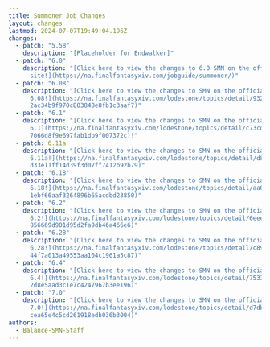 ```yaml
---
title: Summoner Job Changes
layout: changes
lastmod: 2024-07-07T19:49:04.196Z
changes:
  - patch: "5.58"
    description: "[Placeholder for Endwalker]"
  - patch: "6.0"
    description: "[Click here to view the changes to 6.0 SMN on the official
      site!](https://na.finalfantasyxiv.com/jobguide/summoner/)"
  - patch: "6.08"
    description: "[Click here to view the changes to SMN on the official site for
      6.08!](https://na.finalfantasyxiv.com/lodestone/topics/detail/9325d2a5dae\
      2ac34b9f970c803848e8fb1c3aaf7)"
  - patch: "6.1"
    description: "[Click here to view the changes to SMN on the official site for
      6.1](https://na.finalfantasyxiv.com/lodestone/topics/detail/c73cd28401358\
      7066d8f9e697fab1db9f007372c)!"
  - patch: 6.11a
    description: "[Click here to view the changes to SMN on the official site for
      6.11a!](https://na.finalfantasyxiv.com/lodestone/topics/detail/d88afafea8\
      d33e11ff14d39f3d07ff7412b92b79)"
  - patch: "6.18"
    description: "[Click here to view the changes to SMN on the official site for
      6.18!](https://na.finalfantasyxiv.com/lodestone/topics/detail/aa641701b18\
      1ebf66aaf3264896b65acdbd23850)"
  - patch: "6.2"
    description: "[Click here to view the changes to SMN on the official site for
      6.2!](https://na.finalfantasyxiv.com/lodestone/topics/detail/6eee1ca8a733\
      856669d901d95d2fa9db46a466e6)"
  - patch: "6.28"
    description: "[Click here to view the changes to SMN on the official site for
      6.28!](https://na.finalfantasyxiv.com/lodestone/topics/detail/c8900c4aae5\
      44f7a013a49553aa104c1961a5c87)"
  - patch: "6.4"
    description: "[Click here to view the changes to SMN on the official site for
      6.4!](https://na.finalfantasyxiv.com/lodestone/topics/detail/7533e7a9b6b7\
      2d8e5aad3c1e7c4247967b3ee196)"
  - patch: "7.0"
    description: "[Click here to view the changes to SMN on the official site for
      7.0!](https://na.finalfantasyxiv.com/lodestone/topics/detail/d7db61f938f9\
      cea65e4c5cd261918edb036b3004)"
authors:
  - Balance-SMN-Staff
---
```

